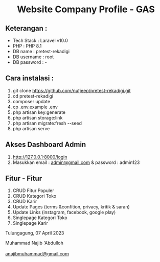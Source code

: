 <h1 align="center">Website Company Profile - GAS</h1>

## Keterangan : 
- Tech Stack  : Laravel v10.0
- PHP         : PHP 8.1
- DB name     : pretest-rekadigi
- DB username : root
- DB password : -

## Cara instalasi : 
1. git clone https://github.com/nutjeep/pretest-rekadigi.git
2. cd pretest-rekadigi
3. composer update
3. cp .env.example .env
4. php artisan key:generate
5. php artisan storage:link
6. php artisan migrate:fresh --seed
7. php artisan serve

## Akses Dashboard Admin
1. http://127.0.0.1:8000/login
2. Masukkan email : admin@gmail.com & password : admin123

## Fitur - Fitur
1. CRUD Fitur Populer
2. CRUD Kategori Toko
3. CRUD Karir
3. Update Pages (terms &confition, privacy, kritik & saran)
4. Update Links (instagram, facebook, google play)
5. Singlepage Kategori Toko
6. Singlepage Karir



Tulungagung, 07 April 2023


Muhammad Najib 'Abdulloh
<br>
<br>
anajibmuhammad@gmail.com
